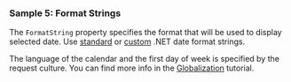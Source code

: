 ### Sample 5: Format Strings

The `FormatString` property specifies the format that will be used to display selected date. Use [standard](https://msdn.microsoft.com/library/az4se3k1%28v=vs.100%29.aspx?f=255&MSPPError=-2147217396) or 
[custom](https://msdn.microsoft.com/en-us/library/8kb3ddd4(v=vs.100).aspx) .NET date format strings.

The language of the calendar and the first day of week is specified by the request culture. You can find more info in the [Globalization](/docs/tutorials/basics-globalization/{branch}) tutorial.